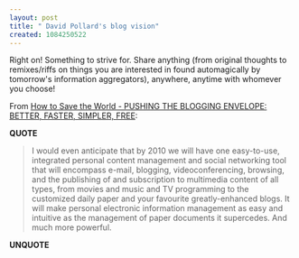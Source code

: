 ```yaml
---
layout: post
title: " David Pollard's blog vision"
created: 1084250522
---
```

Right on! Something to strive for.  Share anything (from original thoughts to remixes/riffs on things you are interested in found automagically by tomorrow's information aggregators), anywhere, anytime with whomever you choose!

From <a href="http://blogs.salon.com/0002007/2004/05/10.html#a728">How to Save the World - PUSHING THE BLOGGING ENVELOPE: BETTER, FASTER, SIMPLER, FREE</a>:
<p><strong>QUOTE</strong></p><blockquote>I would even anticipate that by 2010 we will have one easy-to-use, integrated personal content management and social networking tool that will encompass e-mail, blogging, videoconferencing, browsing, and the publishing of and subscription to multimedia content of all types, from movies and music and TV programming to the customized daily paper and your favourite greatly-enhanced blogs. It will make personal electronic information management as easy and intuitive as the management of paper documents it supercedes. And much more powerful.</blockquote><p><strong>UNQUOTE</strong></p>

